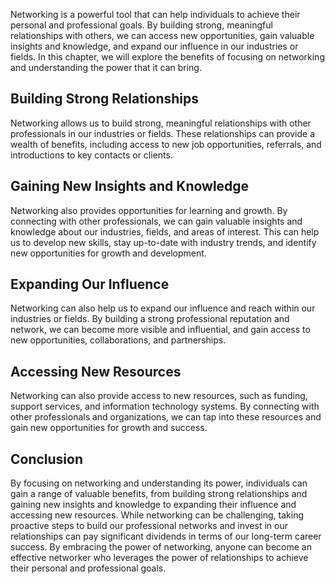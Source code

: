 
Networking is a powerful tool that can help individuals to achieve their personal and professional goals. By building strong, meaningful relationships with others, we can access new opportunities, gain valuable insights and knowledge, and expand our influence in our industries or fields. In this chapter, we will explore the benefits of focusing on networking and understanding the power that it can bring.

Building Strong Relationships
-----------------------------

Networking allows us to build strong, meaningful relationships with other professionals in our industries or fields. These relationships can provide a wealth of benefits, including access to new job opportunities, referrals, and introductions to key contacts or clients.

Gaining New Insights and Knowledge
----------------------------------

Networking also provides opportunities for learning and growth. By connecting with other professionals, we can gain valuable insights and knowledge about our industries, fields, and areas of interest. This can help us to develop new skills, stay up-to-date with industry trends, and identify new opportunities for growth and development.

Expanding Our Influence
-----------------------

Networking can also help us to expand our influence and reach within our industries or fields. By building a strong professional reputation and network, we can become more visible and influential, and gain access to new opportunities, collaborations, and partnerships.

Accessing New Resources
-----------------------

Networking can also provide access to new resources, such as funding, support services, and information technology systems. By connecting with other professionals and organizations, we can tap into these resources and gain new opportunities for growth and success.

Conclusion
----------

By focusing on networking and understanding its power, individuals can gain a range of valuable benefits, from building strong relationships and gaining new insights and knowledge to expanding their influence and accessing new resources. While networking can be challenging, taking proactive steps to build our professional networks and invest in our relationships can pay significant dividends in terms of our long-term career success. By embracing the power of networking, anyone can become an effective networker who leverages the power of relationships to achieve their personal and professional goals.
